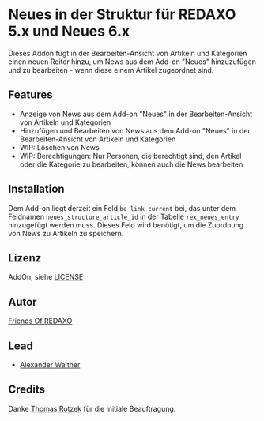 # Neues in der Struktur für REDAXO 5.x und Neues 6.x

Dieses Addon fügt in der Bearbeiten-Ansicht von Artikeln und Kategorien einen neuen Reiter hinzu, um News aus dem Add-on "Neues" hinzuzufügen und zu bearbeiten - wenn diese einem Artikel zugeordnet sind.

## Features

* Anzeige von News aus dem Add-on "Neues" in der Bearbeiten-Ansicht von Artikeln und Kategorien
* Hinzufügen und Bearbeiten von News aus dem Add-on "Neues" in der Bearbeiten-Ansicht von Artikeln und Kategorien
* WIP: Löschen von News
* WIP: Berechtigungen: Nur Personen, die berechtigt sind, den Artikel oder die Kategorie zu bearbeiten, können auch die News bearbeiten

## Installation

Dem Add-on liegt derzeit ein Feld `be_link_current` bei, das unter dem Feldnamen `neues_structure_article_id` in der Tabelle `rex_neues_entry` hinzugefügt werden muss. Dieses Feld wird benötigt, um die Zuordnung von News zu Artikeln zu speichern.

## Lizenz

AddOn, siehe [LICENSE](https://github.com/FriendsOfREDAXO/neues_structure/blob/main/LICENCE)

## Autor

[Friends Of REDAXO](https://github.com/FriendsOfREDAXO)

## Lead

* [Alexander Walther](https://github.com/alxndr-w)

## Credits

Danke [Thomas Rotzek](https://github.com/rotzek) für die initiale Beauftragung.
